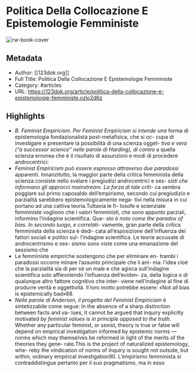 # Politica Della Collocazione E Epistemologie Femministe

![rw-book-cover](https://readwise-assets.s3.amazonaws.com/static/images/article2.74d541386bbf.png)

## Metadata
- Author: [[123dok.org]]
- Full Title: Politica Della Collocazione E Epistemologie Femministe
- Category: #articles
- URL: https://123dok.org/article/politica-della-collocazione-e-epistemologie-femministe.ozlo2d6z

## Highlights
- *B. Feminist Empiricism. Per Feminist Empiricism si intende una*
  forma di epistemologia fondazionalista post-metafisica, che si oc-
  cupa di investigare e presentare la possibilità di una scienza ogget-
  *tiva e vera (“a successor science” nelle parole di Harding), di contro*
  a quella scienza erronea che è il risultato di assunzioni e modi di
  procedere androcentrici:
- *Feminist Empiricism può essere espresso attraverso due paradossi*
  apparenti. Innanzitutto, la maggior parte della critica femminista
  della scienza consiste nello svelare i pregiudizi androcentrici e ses-
  *sisti che informano gli approcci mainstream. La forza di tale criti-*
  ca sembra poggiare sul primo caposaldo dell’empirismo, secondo
  cui pregiudizio e parzialità sarebbero epistemologicamente nega-
  tivi nella misura in cui portano ad una cattiva teoria.Tuttavia le fi-
  losofe e scienziate femministe vogliono che i valori femministi,
  che sono appunto parziali, informino l’indagine scientifica. Que-
  *sto è noto come the paradox of bias. In secondo luogo, e correlati-*
  vamente, gran parte della critica femminista della scienza è dedi-
  cata all’esposizione dell’influenza dei fattori sociali e politici sul-
  l’indagine scientifica. Le teorie accusate di androcentrismo e ses-
  sismo sono viste come una emanazione del sessismo che
- Le femministe empiriche sostengono che per eliminare en-
  trambi i paradossi occorre minare l’assunto principale che li ani-
  ma: l’idea cioè che la parzialità sia di per sé un male e che agisca
  sull’indagine scientifica solo affievolendo l’influenza dell’eviden-
  za, della logica o di qualunque altro fattore cognitivo che inter-
  viene nell’indagine al fine di produrre verità e oggettività. Il loro
  motto potrebbe essere: «Not all bias is epistemically bad»88.
- *Nelle parole di Anderson, il progetto del Feminist Empiricism*
  è sintetizzabile come segue:
  In the absence of a sharp distinction between facts and va-
  lues, it cannot be argued that inquiry explicitly motivated
  *by feminist values is in principle opposed to the truth.*
  Whether any particular feminist, or sexist, theory is true
  or false will depend on empirical investigation informed
  by epistemic norms — norms which may themselves be
  reformed in light of the merits of the theories they gene-
  rate.This is the project of naturalized epistemology, whe-
  reby the vindication of norms of inquiry is sought not
  outside, but within, ordinary empirical investigation90.
  L’empirismo femminista si contraddistingue pertanto per il
  suo pragmatismo, ma in esso

